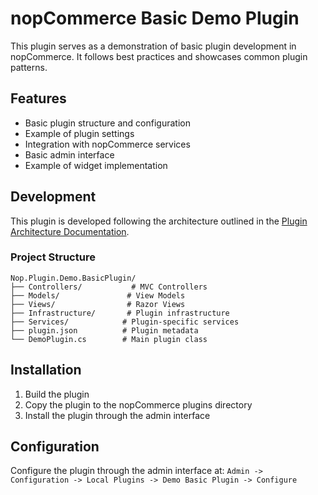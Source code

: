 # nopCommerce Basic Demo Plugin

This plugin serves as a demonstration of basic plugin development in nopCommerce. It follows best practices and showcases common plugin patterns.

## Features

- Basic plugin structure and configuration
- Example of plugin settings
- Integration with nopCommerce services
- Basic admin interface
- Example of widget implementation

## Development

This plugin is developed following the architecture outlined in the [Plugin Architecture Documentation](../../PLUGIN_ARCHITECTURE.md).

### Project Structure

```
Nop.Plugin.Demo.BasicPlugin/
├── Controllers/           # MVC Controllers
├── Models/               # View Models
├── Views/                # Razor Views
├── Infrastructure/       # Plugin infrastructure
├── Services/            # Plugin-specific services
├── plugin.json          # Plugin metadata
└── DemoPlugin.cs        # Main plugin class
```

## Installation

1. Build the plugin
2. Copy the plugin to the nopCommerce plugins directory
3. Install the plugin through the admin interface

## Configuration

Configure the plugin through the admin interface at:
`Admin -> Configuration -> Local Plugins -> Demo Basic Plugin -> Configure`
